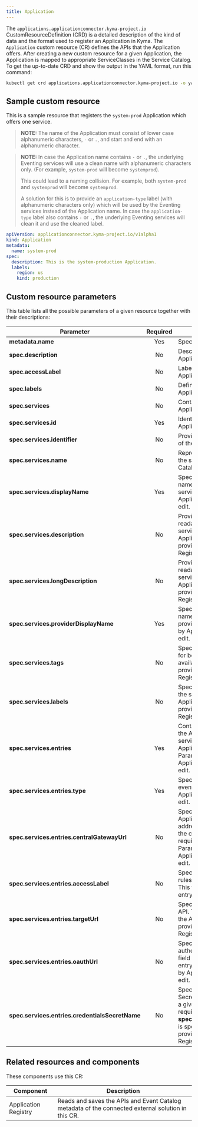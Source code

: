 ```yaml
---
title: Application
---
```


The `applications.applicationconnector.kyma-project.io` CustomResourceDefinition (CRD) is a detailed description of the kind of data and the format used to register an Application in Kyma. The `Application` custom resource (CR) defines the APIs that the Application offers. After creating a new custom resource for a given Application, the Application is mapped to appropriate ServiceClasses in the Service Catalog. To get the up-to-date CRD and show the output in the YAML format, run this command:

```bash
kubectl get crd applications.applicationconnector.kyma-project.io -o yaml
```

## Sample custom resource

This is a sample resource that registers the `system-prod` Application which offers one service.

>**NOTE:** The name of the Application must consist of lower case alphanumeric characters, `-` or `.`, and start and end with an alphanumeric character.

>**NOTE:** In case the Application name contains `-` or `.`, the underlying Eventing services will use a clean name with alphanumeric characters only. (For example, `system-prod` will become `systemprod`).
>
> This could lead to a naming collision. For example, both `system-prod` and `systemprod` will become `systemprod`.
>
> A solution for this is to provide an `application-type` label (with alphanumeric characters only) which will be used by the Eventing services instead of the Application name. In case the `application-type` label also contains `-` or `.`, the underlying Eventing services will clean it and use the cleaned label.

```yaml
apiVersion: applicationconnector.kyma-project.io/v1alpha1
kind: Application
metadata:
  name: system-prod
spec:
  description: This is the system-production Application.
  labels:
    region: us
    kind: production
```

## Custom resource parameters

This table lists all the possible parameters of a given resource together with their descriptions:

| Parameter   |      Required      |  Description |
|----------|:-------------:|------|
| **metadata.name** | Yes | Specifies the name of the CR. |
| **spec.description** | No | Describes the connected Application.  |
| **spec.accessLabel** | No | Labels the Application when an ApplicationMapping is created. |
| **spec.labels** | No | Defines the labels of the Application. |
| **spec.services** | No | Contains all services that the Application provides. |
| **spec.services.id** | Yes | Identifies the service that the Application provides. |
| **spec.services.identifier** | No | Provides an additional identifier of the ServiceClass. |
| **spec.services.name** | No | Represents a unique name of the service used by the Service Catalog. |
| **spec.services.displayName** | Yes | Specifies a human-readable name of the Application service. Parameter provided by Application Registry, do not edit. |
| **spec.services.description** | No | Provides a short, human-readable description of the service offered by the Application. Parameter provided by Application Registry, do not edit. |
| **spec.services.longDescription** | No | Provides a longer, human-readable description of the service offered by the Application. Parameter provided by Application Registry, do not edit. |
| **spec.services.providerDisplayName** | Yes | Specifies a human-readable name of the Application service provider. Parameter provided by Application Registry, do not edit. |
| **spec.services.tags** | No | Specifies additional tags used for better documentation of the available APIs. Parameter provided by Application Registry, do not edit. |
| **spec.services.labels** | No | Specifies additional labels for the service offered by the Application. Parameter provided by Application Registry, do not edit. |
| **spec.services.entries** | Yes | Contains the information about the APIs and events that the service offered by the Application provides. Parameter provided by Application Registry, do not edit. |
| **spec.services.entries.type** | Yes | Specifies the entry type: API or event. Parameter provided by Application Registry, do not edit. |
| **spec.services.entries.centralGatewayUrl** | No | Specifies the URL of Application Gateway. Internal address resolvable only within the cluster. This field is required for the API entry type. Parameter provided by Application Registry, do not edit. |
| **spec.services.entries.accessLabel** | No | Specifies the label used in Istio rules in Application Connector. This field is required for the API entry type. |
| **spec.services.entries.targetUrl** |  No | Specifies the URL of a given API. This field is required for the API entry type. Parameter provided by Application Registry, do not edit. |
| **spec.services.entries.oauthUrl** | No | Specifies the URL used to authorize with a given API. This field is required for the API entry type. Parameter provided by Application Registry, do not edit. |
| **spec.services.entries.credentialsSecretName** | No | Specifies the name of the Secret which allows you to call a given API. This field is required if **spec.services.entries.oauthUrl** is specified. Parameter provided by Application Registry, do not edit. |

## Related resources and components

These components use this CR:

| Component   |  Description |
|-----------|-------------|
| Application Registry | Reads and saves the APIs and Event Catalog metadata of the connected external solution in this CR. |